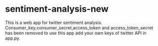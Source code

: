 # sentiment-analysis-new

This is a web app for twitter sentiment analysis. Consumer_key,consumer_secret,access_token and access_token_secret has been removed to use this app add your own keys of twitter API in app.py.
